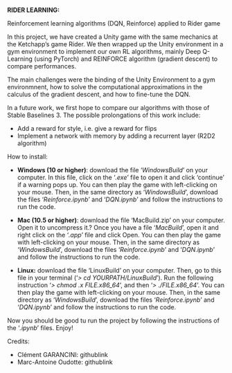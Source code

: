 ﻿**RIDER LEARNING:** 

Reinforcement learning algorithms (DQN, Reinforce) applied to Rider game

In this project, we have created a Unity game with the same mechanics at the Ketchapp’s game Rider. We then wrapped up the Unity environment in a gym environment to implement our own RL algorithms, mainly Deep Q-Learning (using PyTorch) and REINFORCE algorithm (gradient descent) to compare performances.

The main challenges were the binding of the Unity Environment to a gym environmnent, how to solve the computational approximations in the calculus of the gradient descent, and how to fine-tune the DQN.

In a future work, we first hope to compare our algorithms with those of Stable Baselines 3. The possible prolongations of this work include:

- Add a reward for style, i.e. give a reward for flips
- Implement a network with memory by adding a recurrent layer (R2D2 algorithm)


How to install:

- **Windows (10 or higher)**: download the file ‘*WindowsBuild*’ on your computer. In this file, click on the ‘*.exe*’ file to open it and click ‘continue’ if a warning pops up. You can then play the game with left-clicking on your mouse. Then, in the same directory as ‘*WindowsBuild*’, download the files ‘*Reinforce.ipynb*’ and ‘*DQN.ipynb*’ and follow the instructions to run the code.

- **Mac (10.5 or higher)**: download the file ‘MacBuild.zip’ on your computer. Open it to uncompress it.? Once you have a file ‘*MacBuild*’, open it and right click on the ‘*.app*’ file and click Open. You can then play the game with left-clicking on your mouse. Then, in the same directory as ‘*WindowsBuild*’, download the files ‘*Reinforce.ipynb*’ and ‘*DQN.ipynb*’ and follow the instructions to run the code.

- **Linux:** download the file ‘LinuxBuild’ on your computer. Then, go to this file in your terminal (‘*> cd YOURPATH/LinuxBuild*’). Run the following instruction ‘*> chmod .x FILE.x86\_64*’, and then ‘*> ./FILE.x86\_64*’. You can then play the game with left-clicking on your mouse. Then, in the same directory as ‘*WindowsBuild*’, download the files ‘*Reinforce.ipynb*’ and ‘*DQN.ipynb*’ and follow the instructions to run the code.

Now you should be good tu run the project by following the instructions of the ‘*.ipynb*’ files. Enjoy!

Credits:

- Clément GARANCINI: githublink
- Marc-Antoine Oudotte: githublink

